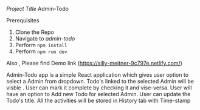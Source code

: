 _Project Title_
Admin-Todo

Prerequisites
1. Clone the Repo
2. Navigate to _admin-todo_ 
3. Perform `npm install`
4. Perform `npm run dev`

Also , Please find Demo link (https://silly-meitner-9c797e.netlify.com/)

Admin-Todo app is a simple React application which gives user option to select a Admin from dropdown.
Todo's linked to the selected Admin will be visble .
User can mark it complete by checking it and vise-versa.
User will have an option to Add new Todo for selected Admin.
User can update the Todo's title.
All the activities will be stored in History tab with Time-stamp
